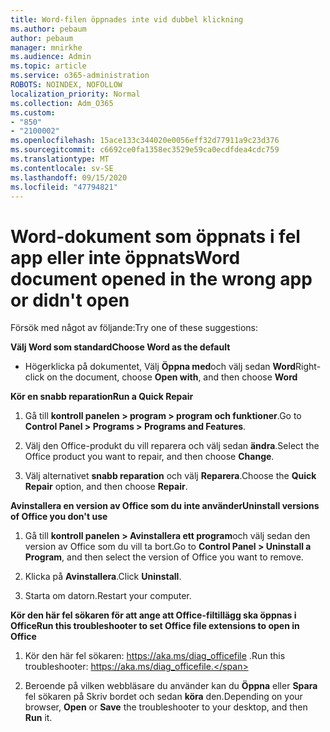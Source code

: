 ```yaml
---
title: Word-filen öppnades inte vid dubbel klickning
ms.author: pebaum
author: pebaum
manager: mnirkhe
ms.audience: Admin
ms.topic: article
ms.service: o365-administration
ROBOTS: NOINDEX, NOFOLLOW
localization_priority: Normal
ms.collection: Adm_O365
ms.custom:
- "850"
- "2100002"
ms.openlocfilehash: 15ace133c344020e0056eff32d77911a9c23d376
ms.sourcegitcommit: c6692ce0fa1358ec3529e59ca0ecdfdea4cdc759
ms.translationtype: MT
ms.contentlocale: sv-SE
ms.lasthandoff: 09/15/2020
ms.locfileid: "47794821"
---
```

# <a name="word-document-opened-in-the-wrong-app-or-didnt-open"></a><span data-ttu-id="f3163-102">Word-dokument som öppnats i fel app eller inte öppnats</span><span class="sxs-lookup"><span data-stu-id="f3163-102">Word document opened in the wrong app or didn't open</span></span>

<span data-ttu-id="f3163-103">Försök med något av följande:</span><span class="sxs-lookup"><span data-stu-id="f3163-103">Try one of these suggestions:</span></span>

<span data-ttu-id="f3163-104">**Välj Word som standard**</span><span class="sxs-lookup"><span data-stu-id="f3163-104">**Choose Word as the default**</span></span>

- <span data-ttu-id="f3163-105">Högerklicka på dokumentet, Välj **Öppna med**och välj sedan **Word**</span><span class="sxs-lookup"><span data-stu-id="f3163-105">Right-click on the document, choose **Open with**, and then choose **Word**</span></span>

<span data-ttu-id="f3163-106">**Kör en snabb reparation**</span><span class="sxs-lookup"><span data-stu-id="f3163-106">**Run a Quick Repair**</span></span>

1. <span data-ttu-id="f3163-107">Gå till **kontroll panelen > program > program och funktioner**.</span><span class="sxs-lookup"><span data-stu-id="f3163-107">Go to **Control Panel > Programs > Programs and Features**.</span></span>

2. <span data-ttu-id="f3163-108">Välj den Office-produkt du vill reparera och välj sedan **ändra**.</span><span class="sxs-lookup"><span data-stu-id="f3163-108">Select the Office product you want to repair, and then choose **Change**.</span></span>

3. <span data-ttu-id="f3163-109">Välj alternativet **snabb reparation** och välj **Reparera**.</span><span class="sxs-lookup"><span data-stu-id="f3163-109">Choose the **Quick Repair** option, and then choose **Repair**.</span></span>

<span data-ttu-id="f3163-110">**Avinstallera en version av Office som du inte använder**</span><span class="sxs-lookup"><span data-stu-id="f3163-110">**Uninstall versions of Office you don't use**</span></span>

1. <span data-ttu-id="f3163-111">Gå till **kontroll panelen > Avinstallera ett program**och välj sedan den version av Office som du vill ta bort.</span><span class="sxs-lookup"><span data-stu-id="f3163-111">Go to **Control Panel > Uninstall a Program**, and then select the version of Office you want to remove.</span></span>

2. <span data-ttu-id="f3163-112">Klicka på **Avinstallera**.</span><span class="sxs-lookup"><span data-stu-id="f3163-112">Click **Uninstall**.</span></span>

3. <span data-ttu-id="f3163-113">Starta om datorn.</span><span class="sxs-lookup"><span data-stu-id="f3163-113">Restart your computer.</span></span>

<span data-ttu-id="f3163-114">**Kör den här fel sökaren för att ange att Office-filtillägg ska öppnas i Office**</span><span class="sxs-lookup"><span data-stu-id="f3163-114">**Run this troubleshooter to set Office file extensions to open in Office**</span></span>

1. <span data-ttu-id="f3163-115">Kör den här fel sökaren: https://aka.ms/diag_officefile .</span><span class="sxs-lookup"><span data-stu-id="f3163-115">Run this troubleshooter: https://aka.ms/diag_officefile.</span></span>

2. <span data-ttu-id="f3163-116">Beroende på vilken webbläsare du använder kan du **Öppna** eller **Spara** fel sökaren på Skriv bordet och sedan **köra** den.</span><span class="sxs-lookup"><span data-stu-id="f3163-116">Depending on your browser, **Open** or **Save** the troubleshooter to your desktop, and then **Run** it.</span></span>
